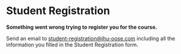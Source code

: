 # Student Registration

**Something went wrong trying to register you for the course.**

Send an email to <student-registration@jhu-oose.com> including all the information you filled in the Student Registration form.
